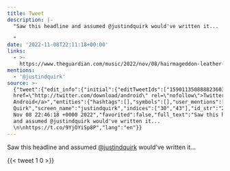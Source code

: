 ```yaml
---
title: Tweet
description: |-
  "Saw this headline and assumed @justindquirk would've written it... 

  "
date: '2022-11-08T22:11:18+00:00'
links:
  - >-
    https://www.theguardian.com/music/2022/nov/08/hairmageddon-leather-codpieced-glam-metal-comeback-spandex-debauchery
mentions:
  - '@justindquirk'
source: >-
  {"tweet":{"edit_info":{"initial":{"editTweetIds":["1590113508888236032"],"editableUntil":"2022-11-08T23:16:18.000Z","editsRemaining":"5","isEditEligible":false}},"retweeted":false,"source":"<a
  href=\"http://twitter.com/download/android\" rel=\"nofollow\">Twitter for
  Android</a>","entities":{"hashtags":[],"symbols":[],"user_mentions":[{"name":"Justin
  Quirk","screen_name":"justindquirk","indices":["30","43"],"id_str":"242364856","id":"242364856"}],"urls":[{"url":"https://t.co/9YjOYiSp8P","expanded_url":"https://www.theguardian.com/music/2022/nov/08/hairmageddon-leather-codpieced-glam-metal-comeback-spandex-debauchery","display_url":"theguardian.com/music/2022/nov…","indices":["69","92"]}]},"display_text_range":["0","92"],"favorite_count":"1","id_str":"1590113508888236032","truncated":false,"retweet_count":"0","id":"1590113508888236032","possibly_sensitive":false,"created_at":"Tue
  Nov 08 22:46:18 +0000 2022","favorited":false,"full_text":"Saw this headline
  and assumed @justindquirk would've written it...
  \n\nhttps://t.co/9YjOYiSp8P","lang":"en"}}
---
```

Saw this headline and assumed [@justindquirk](https://twitter.com/@justindquirk) would've written it... 


    
{{< tweet 1 0 >}}
    

